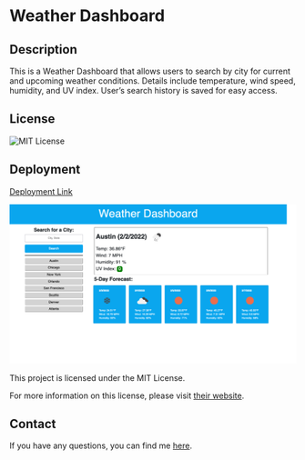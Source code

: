 # Weather Dashboard

## Description
This is a Weather Dashboard that allows users to search by city for current and upcoming weather conditions. Details include temperature, wind speed, humidity, and UV index. User’s search history is saved for easy access.

## License
![MIT License](https://img.shields.io/badge/license-MIT-red)

## Deployment
[Deployment Link](https://yyb613.github.io/weather-dashboard)

![screenshot](assets/images/screenshot.png)
  
This project is licensed under the MIT License.

For more information on this license, please visit [their website](https://www.mit.edu/~amini/LICENSE.md).

## Contact
If you have any questions, you can find me [here](https://yyb613.github.io/portfolio).
